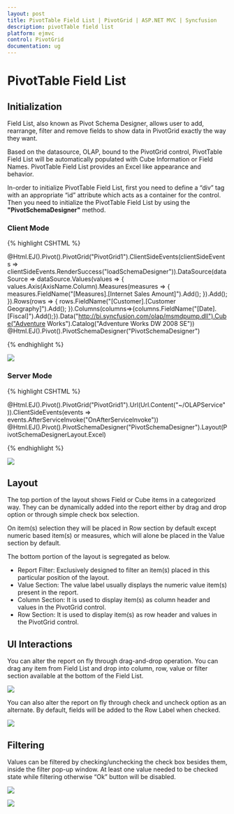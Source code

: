 ```yaml
---
layout: post
title: PivotTable Field List | PivotGrid | ASP.NET MVC | Syncfusion
description: pivotTable field list
platform: ejmvc
control: PivotGrid
documentation: ug
---
```


# PivotTable Field List

## Initialization  

Field List, also known as Pivot Schema Designer, allows user to add, rearrange, filter and remove fields to show data in PivotGrid exactly the way they want.

Based on the datasource, OLAP, bound to the PivotGrid control, PivotTable Field List will be automatically populated with Cube Information or Field Names. PivotTable Field List provides an Excel like appearance and behavior.

In-order to initialize PivotTable Field List, first you need to define a “div” tag with an appropriate “id” attribute which acts as a container for the control. Then you need to initialize the PivotTable Field List by using the **"PivotSchemaDesigner"** method.

### Client Mode

{% highlight CSHTML %}

@Html.EJ().Pivot().PivotGrid("PivotGrid1").ClientSideEvents(clientSideEvents => clientSideEvents.RenderSuccess("loadSchemaDesigner")).DataSource(dataSource => dataSource.Values(values => { values.Axis(AxisName.Column).Measures(measures => { measures.FieldName("[Measures].[Internet Sales Amount]").Add(); }).Add(); }).Rows(rows => { rows.FieldName("[Customer].[Customer Geography]").Add(); }).Columns(columns=>{columns.FieldName("[Date].[Fiscal]").Add();}).Data("http://bi.syncfusion.com/olap/msmdpump.dll").Cube("Adventure Works").Catalog("Adventure Works DW 2008 SE"))
@Html.EJ().Pivot().PivotSchemaDesigner("PivotSchemaDesigner")

<script type="text/javascript">
    function loadSchemaDesigner(args) {
        var PivotSchemaDesigner = $("#PivotSchemaDesigner").data('ejPivotSchemaDesigner');
        if (PivotSchemaDesigner.model.pivotControl == null) {
            PivotSchemaDesigner.model.pivotControl = this;
            PivotSchemaDesigner.model.enableWrapper = true;
            PivotSchemaDesigner.model.layout = "excel";
            PivotSchemaDesigner._load();
        }
        args.model.renderSuccess = null;
    }
</script>

{% endhighlight %}

![](PivotTable-Field-List_images/OlapClientMode.png)

### Server Mode 

{% highlight CSHTML %}

@Html.EJ().Pivot().PivotGrid("PivotGrid1").Url(Url.Content("~/OLAPService")).ClientSideEvents(events => events.AfterServiceInvoke("OnAfterServiceInvoke"))
@Html.EJ().Pivot().PivotSchemaDesigner("PivotSchemaDesigner").Layout(PivotSchemaDesignerLayout.Excel)

<script type="text/javascript">
    OnAfterServiceInvoke = function(evt) {
        if (evt.action == "initialize") {
            var PivotSchemaDesigner = $("#PivotSchemaDesigner").data('ejPivotSchemaDesigner');
            if (PivotSchemaDesigner.model.pivotControl == null) {
                PivotSchemaDesigner.model.pivotControl = this;
                PivotSchemaDesigner.model.enableWrapper = true;
                PivotSchemaDesigner.model.layout = "excel";
                PivotSchemaDesigner._load();
            }
        }
    }
</script>

{% endhighlight %}

![](PivotTable-Field-List_images/schema1.png)

## Layout

The top portion of the layout shows Field or Cube items in a categorized way. They can be dynamically added into the report either by drag and drop option or through simple check box selection.
 
On item(s) selection they will be placed in Row section by default except numeric based item(s) or measures, which will alone be placed in the Value section by default.

The bottom portion of the layout is segregated as below.

* Report Filter: Exclusively designed to filter an item(s) placed in this particular position of the layout. 
* Value Section: The value label usually displays the numeric value item(s) present in the report.
* Column Section: It is used to display item(s) as column header and values in the PivotGrid control. 
* Row Section: It is used to display item(s) as row header and values in the PivotGrid control.
 
## UI Interactions 
You can alter the report on fly through drag-and-drop operation. You can drag any item from Field List and drop into column, row, value or filter section available at the bottom of the Field List.

![](PivotTable-Field-List_images/schema.png)

You can also alter the report on fly through check and uncheck option as an alternate. By default, fields will be added to the Row Label when checked.

![](PivotTable-Field-List_images/check-uncheck.png)

## Filtering
Values can be filtered by checking/unchecking the check box besides them, inside the filter pop-up window. At least one value needed to be checked state while filtering otherwise “Ok” button will be disabled.

![](PivotTable-Field-List_images/filter.png)

![](PivotTable-Field-List_images/filter1.png)


